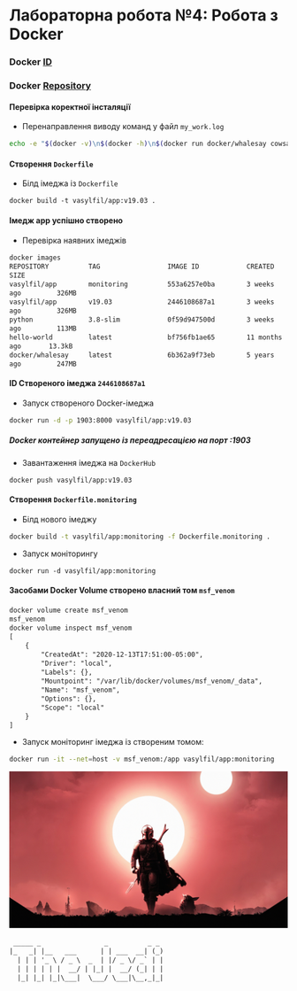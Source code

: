 # Лабораторна робота №4: Робота з Docker

### Docker [ID](https://hub.docker.com/u/vasylfil)
### Docker [Repository](https://hub.docker.com/repository/docker/vasylfil/app)

#### Перевірка коректної інсталяції
+ Перенаправлення виводу команд у файл `my_work.log`
```bash
echo -e "$(docker -v)\n$(docker -h)\n$(docker run docker/whalesay cowsay Docker is fun)" > my_work.log
```
#### Створення `Dockerfile`

+ Білд імеджа із `Dockerfile`
```
docker build -t vasylfil/app:v19.03 .
```
#### Імедж app успішно створено
+ Перевірка наявних імеджів
```
docker images
REPOSITORY          TAG                 IMAGE ID            CREATED             SIZE
vasylfil/app        monitoring          553a6257e0ba        3 weeks ago         326MB
vasylfil/app        v19.03              2446108687a1        3 weeks ago         326MB
python              3.8-slim            0f59d947500d        3 weeks ago         113MB
hello-world         latest              bf756fb1ae65        11 months ago       13.3kB
docker/whalesay     latest              6b362a9f73eb        5 years ago         247MB
```

#### ID Створеного імеджа `2446108687a1`


+ Запуск створеного Docker-імеджа
```bash
docker run -d -p 1903:8000 vasylfil/app:v19.03
```

##### Docker контейнер запущено із переадресацією на порт :1903


+ Завантаження імеджа на `DockerHub`

```
docker push vasylfil/app:v19.03
```

#### Створення `Dockerfile.monitoring`

+ Білд нового імеджу
```bash
docker build -t vasylfil/app:monitoring -f Dockerfile.monitoring . 
```

+ Запуск моніторингу
```
docker run -d vasylfil/app:monitoring
```

#### Засобами Docker Volume створено власний том `msf_venom`
```
docker volume create msf_venom
msf_venom
docker volume inspect msf_venom
[
    {
        "CreatedAt": "2020-12-13T17:51:00-05:00",
        "Driver": "local",
        "Labels": {},
        "Mountpoint": "/var/lib/docker/volumes/msf_venom/_data",
        "Name": "msf_venom",
        "Options": {},
        "Scope": "local"
    }
]
```

+ Запуск моніторинг імеджа із створеним томом:
```bash
docker run -it --net=host -v msf_venom:/app vasylfil/app:monitoring
```

![Mandalorian](./img/mandalorian.jpg)
```
 _____ _                _          _ _ 
|_   _| |__   ___      | | ___  __| (_)
  | | | '_ \ / _ \  _  | |/ _ \/ _` | |
  | | | | | |  __/ | |_| |  __/ (_| | |
  |_| |_| |_|\___|  \___/ \___|\__,_|_|

```